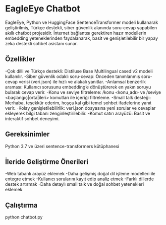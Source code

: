 # EagleEye Chatbot

EagleEye, Python ve HuggingFace SentenceTransformer modeli kullanarak geliştirilmiş, Türkçe destekli, siber güvenlik alanında soru-cevap yapabilen akıllı chatbot projesidir. İnternet bağlantısı gerektiren hazır modellerin embedding yeteneklerinden faydalanarak, basit ve genişletilebilir bir yapay zeka destekli sohbet asistanı sunar.

## Özellikler

-Çok dilli ve Türkçe destekli: Distiluse Base Multilingual cased v2 modeli kullanılır.
-Siber güvenlik odaklı soru-cevap: Önceden tanımlanmış soru-cevap verisi (veri.json) ile hızlı ve alakalı yanıtlar.
-Anlamsal benzerlik araması: Kullanıcı sorusunu embedding’e dönüştürerek en yakın soruyu bularak cevap verir.
-Konu ve seviye filtreleme: /konu <konu_adı> ve /seviye <başlangıç|orta|ileri> komutları ile içeriği filtreleme.
-Small talk desteği: Merhaba, teşekkür ederim, hoşça kal gibi temel sohbet ifadelerine yanıt verir.
-Kolay genişletilebilirlik: veri.json dosyasına yeni sorular ve cevaplar ekleyerek bilgi tabanı zenginleştirilebilir.
-Komut satırı arayüzü: Basit ve interaktif sohbet deneyimi.

## Gereksinimler

Python 3.7 ve üzeri
sentence-transformers kütüphanesi

## İleride Geliştirme Önerileri

-Web tabanlı arayüz eklemek
-Daha gelişmiş doğal dil işleme modelleri ile entegre etmek
-Kullanıcı sorularını kayıt edip analiz etmek
-Farklı dillerde destek artırmak
-Daha detaylı small talk ve doğal sohbet yetenekleri eklemek

## Çalıştırma
python chatbot.py
